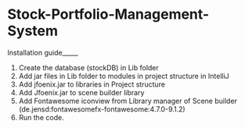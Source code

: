 # Stock-Portfolio-Management-System

Installation guide_____

1. Create the database (stockDB) in Lib folder
2. Add jar files in Lib folder to modules in project structure in IntelliJ
3. Add jfoenix.jar to libraries in Project structure
4. Add Jfoenix.jar to scene builder library
5. Add Fontawesome iconview from Library manager of Scene builder (de.jensd:fontawesomefx-fontawesome:4.7.0-9.1.2)
6. Run the code.
